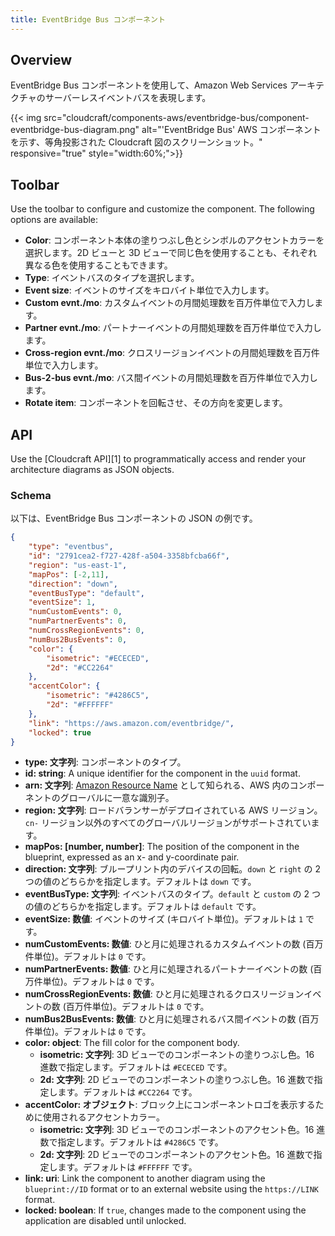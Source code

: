```yaml
---
title: EventBridge Bus コンポーネント
---
```


## Overview

EventBridge Bus コンポーネントを使用して、Amazon Web Services アーキテクチャのサーバーレスイベントバスを表現します。

{{< img src="cloudcraft/components-aws/eventbridge-bus/component-eventbridge-bus-diagram.png" alt="'EventBridge Bus' AWS コンポーネントを示す、等角投影された Cloudcraft 図のスクリーンショット。" responsive="true" style="width:60%;">}}

## Toolbar

Use the toolbar to configure and customize the component. The following options are available:

- **Color**: コンポーネント本体の塗りつぶし色とシンボルのアクセントカラーを選択します。2D ビューと 3D ビューで同じ色を使用することも、それぞれ異なる色を使用することもできます。
- **Type**: イベントバスのタイプを選択します。
- **Event size**: イベントのサイズをキロバイト単位で入力します。
- **Custom evnt./mo**: カスタムイベントの月間処理数を百万件単位で入力します。
- **Partner evnt./mo**: パートナーイベントの月間処理数を百万件単位で入力します。
- **Cross-region evnt./mo**: クロスリージョンイベントの月間処理数を百万件単位で入力します。
- **Bus-2-bus evnt./mo**: バス間イベントの月間処理数を百万件単位で入力します。
- **Rotate item**: コンポーネントを回転させ、その方向を変更します。

## API

Use the [Cloudcraft API][1] to programmatically access and render your architecture diagrams as JSON objects.

### Schema

以下は、EventBridge Bus コンポーネントの JSON の例です。

```json
{
    "type": "eventbus",
    "id": "2791cea2-f727-428f-a504-3358bfcba66f",
    "region": "us-east-1",
    "mapPos": [-2,11],
    "direction": "down",
    "eventBusType": "default",
    "eventSize": 1,
    "numCustomEvents": 0,
    "numPartnerEvents": 0,
    "numCrossRegionEvents": 0,
    "numBus2BusEvents": 0,
    "color": {
        "isometric": "#ECECED",
        "2d": "#CC2264"
    },
    "accentColor": {
        "isometric": "#4286C5",
        "2d": "#FFFFFF"
    },
    "link": "https://aws.amazon.com/eventbridge/",
    "locked": true
}
```

- **type: 文字列**: コンポーネントのタイプ。
- **id: string**: A unique identifier for the component in the `uuid` format.
- **arn: 文字列**: [Amazon Resource Name](https://docs.aws.amazon.com/general/latest/gr/aws-arns-and-namespaces.html) として知られる、AWS 内のコンポーネントのグローバルに一意な識別子。
- **region: 文字列**: ロードバランサーがデプロイされている AWS リージョン。`cn-` リージョン以外のすべてのグローバルリージョンがサポートされています。
- **mapPos: [number, number]**: The position of the component in the blueprint, expressed as an x- and y-coordinate pair.
- **direction: 文字列**: ブループリント内のデバイスの回転。`down` と `right` の 2 つの値のどちらかを指定します。デフォルトは `down` です。
- **eventBusType: 文字列**: イベントバスのタイプ。`default` と `custom` の 2 つの値のどちらかを指定します。デフォルトは `default` です。
- **eventSize: 数値**: イベントのサイズ (キロバイト単位)。デフォルトは `1` です。
- **numCustomEvents: 数値**: ひと月に処理されるカスタムイベントの数 (百万件単位)。デフォルトは `0` です。
- **numPartnerEvents: 数値**: ひと月に処理されるパートナーイベントの数 (百万件単位)。デフォルトは `0` です。
- **numCrossRegionEvents: 数値**: ひと月に処理されるクロスリージョンイベントの数 (百万件単位)。デフォルトは `0` です。
- **numBus2BusEvents: 数値**: ひと月に処理されるバス間イベントの数 (百万件単位)。デフォルトは `0` です。
- **color: object**: The fill color for the component body.
  - **isometric: 文字列**: 3D ビューでのコンポーネントの塗りつぶし色。16 進数で指定します。デフォルトは `#ECECED` です。
  - **2d: 文字列**: 2D ビューでのコンポーネントの塗りつぶし色。16 進数で指定します。デフォルトは `#CC2264` です。
- **accentColor: オブジェクト**: ブロック上にコンポーネントロゴを表示するために使用されるアクセントカラー。
  - **isometric: 文字列**: 3D ビューでのコンポーネントのアクセント色。16 進数で指定します。デフォルトは `#4286C5` です。
  - **2d: 文字列**: 2D ビューでのコンポーネントのアクセント色。16 進数で指定します。デフォルトは `#FFFFFF` です。
- **link: uri**: Link the component to another diagram using the `blueprint://ID` format or to an external website using the `https://LINK` format.
- **locked: boolean**: If `true`, changes made to the component using the application are disabled until unlocked.